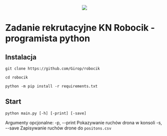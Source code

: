<p align=center>
  <a target="_blank" href="https://www.python.org/downloads/" title="Python version"><img src="https://img.shields.io/badge/python-_3.10-green.svg"></a>
</p>

# Zadanie rekrutacyjne KN Robocik - programista python

## Instalacja

```console
git clone https://github.com/Girop/robocik

cd robocik

python -m pip install -r requirements.txt
```

## Start

```console
python main.py [-h] [-print] [-save]
```

Argumenty opcjonalne:
    -p, --print         Pokazywanie ruchów drona w konsoli
    -s, --save          Zapisywanie ruchów drone do `positons.csv`